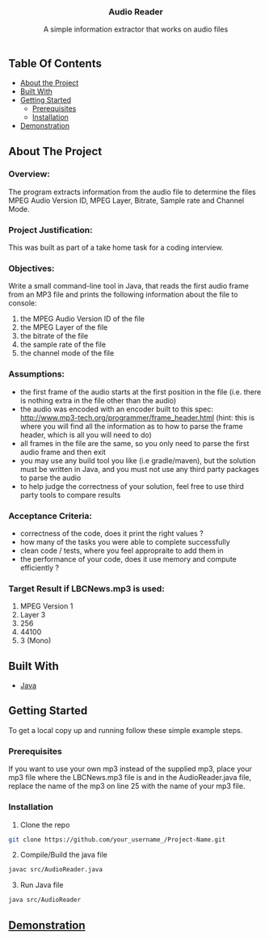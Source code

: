 <br/>
<p align="center">
  <h3 align="center">Audio Reader</h3>

  <p align="center">
    A simple information extractor that works on audio files
    <br/>
    <br/>
  </p>
</p>



## Table Of Contents

* [About the Project](#about-the-project)
* [Built With](#built-with)
* [Getting Started](#getting-started)
  * [Prerequisites](#prerequisites)
  * [Installation](#installation)
* [Demonstration](#demonstration)

## About The Project

### Overview: 
The program extracts information from the audio file to determine the files MPEG Audio Version ID, MPEG Layer, Bitrate, Sample rate and Channel Mode.

### Project Justification: 
This was built as part of a take home task for a coding interview.

### Objectives: 
Write a small command-line tool in Java, that reads the first audio frame from an MP3 file and prints the following information about the file to console:
1. the MPEG Audio Version ID of the file
2. the MPEG Layer of the file
3. the bitrate of the file
4. the sample rate of the file
5. the channel mode of the file

### Assumptions:
- the first frame of the audio starts at the first position in the file (i.e. there is nothing extra in the file other than the audio)
- the audio was encoded with an encoder built to this spec: http://www.mp3-tech.org/programmer/frame_header.html (hint: this is where you will find all the information as to how to parse the frame header, which is all you will need to do)
- all frames in the file are the same, so you only need to parse the first audio frame and then exit
- you may use any build tool you like (i.e gradle/maven), but the solution must be written in Java, and you must not use any third party packages to parse the audio
- to help judge the correctness of your solution, feel free to use third party tools to compare results

### Acceptance Criteria: 
- correctness of the code, does it print the right values ? 
- how many of the tasks you were able to complete successfully
- clean code / tests, where you feel appropraite to add them in
- the performance of your code, does it use memory and compute efficiently ? 

### Target Result if LBCNews.mp3 is used:
1. MPEG Version 1
2. Layer 3
3. 256
4. 44100
5. 3 (Mono)

## Built With



* [Java](https://docs.oracle.com/en/java/)

## Getting Started

To get a local copy up and running follow these simple example steps.

### Prerequisites

If you want to use your own mp3 instead of the supplied mp3, place your mp3 file where the LBCNews.mp3 file is and in the AudioReader.java file, replace the name of the mp3 on line 25 with the name of your mp3 file.

### Installation

1. Clone the repo

```sh
git clone https://github.com/your_username_/Project-Name.git
```

2. Compile/Build the java file

```sh
javac src/AudioReader.java
```

3. Run Java file

```sh
java src/AudioReader
```

## [Demonstration](https://www.youtube.com/watch?v=VCsl3mkT5Mo)

